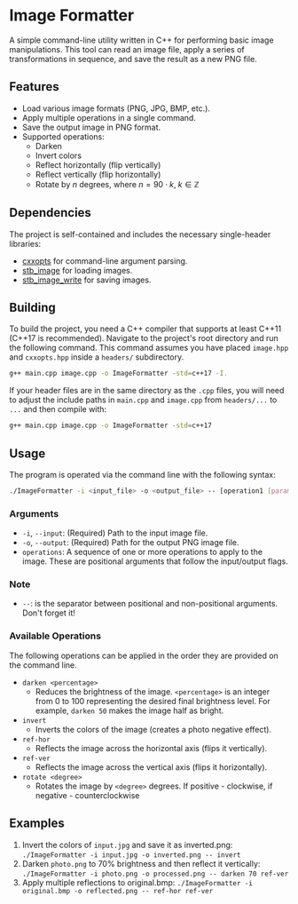 # Image Formatter

A simple command-line utility written in C++ for performing basic image manipulations. This tool can read an image file, apply a series of transformations in sequence, and save the result as a new PNG file.

## Features

* Load various image formats (PNG, JPG, BMP, etc.).
* Apply multiple operations in a single command.
* Save the output image in PNG format.
* Supported operations:
    * Darken
    * Invert colors
    * Reflect horizontally (flip vertically)
    * Reflect vertically (flip horizontally)
    * Rotate by $n$ degrees, where $n = 90 \cdot k,\; k \in \mathbb{Z}$

## Dependencies

The project is self-contained and includes the necessary single-header libraries:

* [cxxopts](https://github.com/jarro2783/cxxopts) for command-line argument parsing.
* [stb_image](https://github.com/nothings/stb/blob/master/stb_image.h) for loading images.
* [stb_image_write](https://github.com/nothings/stb/blob/master/stb_image_write.h) for saving images.

## Building

To build the project, you need a C++ compiler that supports at least C++11 (C++17 is recommended). Navigate to the project's root directory and run the following command. This command assumes you have placed `image.hpp` and `cxxopts.hpp` inside a `headers/` subdirectory.

```bash
g++ main.cpp image.cpp -o ImageFormatter -std=c++17 -I.
```

If your header files are in the same directory as the `.cpp` files, you will need to adjust the include paths in `main.cpp` and `image.cpp` from `headers/...` to `...` and then compile with:

```bash
g++ main.cpp image.cpp -o ImageFormatter -std=c++17
```

## Usage

The program is operated via the command line with the following syntax:

```bash
./ImageFormatter -i <input_file> -o <output_file> -- [operation1 [params]] [operation2 [params]] ...
```

### Arguments
- `-i`, `--input`: (Required) Path to the input image file.
- `-o`, `--output`: (Required) Path for the output PNG image file.
- `operations`: A sequence of one or more operations to apply to the image. These are positional arguments that follow the input/output flags.

### Note
-  `--`: is the separator between positional and non-positional arguments. Don't forget it!

### Available Operations
The following operations can be applied in the order they are provided on the command line.
- `darken <percentage>`
    - Reduces the brightness of the image. `<percentage>` is an integer from 0 to 100 representing the desired final brightness level. For example, `darken 50` makes the image half as bright.
- `invert`
    - Inverts the colors of the image (creates a photo negative effect).
- `ref-hor`
    - Reflects the image across the horizontal axis (flips it vertically).
- `ref-ver`
    - Reflects the image across the vertical axis (flips it horizontally).
- `rotate <degree>`
    - Rotates the image by `<degree>` degrees. If positive - clockwise, if negative - counterclockwise 

## Examples
1. Invert the colors of `input.jpg` and save it as inverted.png:
    `./ImageFormatter -i input.jpg -o inverted.png -- invert`
2. Darken `photo.png` to 70% brightness and then reflect it vertically:
    `./ImageFormatter -i photo.png -o processed.png -- darken 70 ref-ver`
3. Apply multiple reflections to original.bmp:
    `./ImageFormatter -i original.bmp -o reflected.png -- ref-hor ref-ver`
